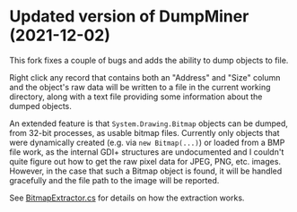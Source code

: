 # Updated version of DumpMiner (2021-12-02)

This fork fixes a couple of bugs and adds the ability to dump objects to file.

Right click any record that contains both an "Address" and "Size" column and the object's raw data will be written to a file in the current working directory, along with a text file providing some information about the dumped objects.

An extended feature is that `System.Drawing.Bitmap` objects can be dumped, from 32-bit processes, as usable bitmap files. Currently only objects that were dynamically created (e.g. via `new Bitmap(...)`) or loaded from a BMP file work, as the internal GDI+ structures are undocumented and I couldn't quite figure out how to get the raw pixel data for JPEG, PNG, etc. images. However, in the case that such a Bitmap object is found, it will be handled gracefully and the file path to the image will be reported.

See [BitmapExtractor.cs](DumpMiner/ObjectExtractors/BitmapExtractor.cs) for details on how the extraction works.